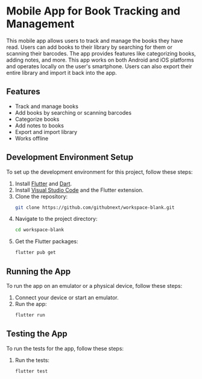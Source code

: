 # Mobile App for Book Tracking and Management

This mobile app allows users to track and manage the books they have read. Users can add books to their library by searching for them or scanning their barcodes. The app provides features like categorizing books, adding notes, and more. This app works on both Android and iOS platforms and operates locally on the user's smartphone. Users can also export their entire library and import it back into the app.

## Features
- Track and manage books
- Add books by searching or scanning barcodes
- Categorize books
- Add notes to books
- Export and import library
- Works offline

## Development Environment Setup

To set up the development environment for this project, follow these steps:

1. Install [Flutter](https://flutter.dev/docs/get-started/install) and [Dart](https://dart.dev/get-dart).
2. Install [Visual Studio Code](https://code.visualstudio.com/) and the Flutter extension.
3. Clone the repository:
   ```sh
   git clone https://github.com/githubnext/workspace-blank.git
   ```
4. Navigate to the project directory:
   ```sh
   cd workspace-blank
   ```
5. Get the Flutter packages:
   ```sh
   flutter pub get
   ```

## Running the App

To run the app on an emulator or a physical device, follow these steps:

1. Connect your device or start an emulator.
2. Run the app:
   ```sh
   flutter run
   ```

## Testing the App

To run the tests for the app, follow these steps:

1. Run the tests:
   ```sh
   flutter test
   ```
